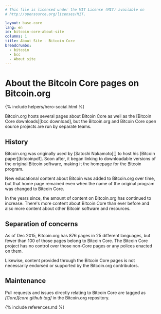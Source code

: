 ```yaml
---
# This file is licensed under the MIT License (MIT) available on
# http://opensource.org/licenses/MIT.

layout: base-core
lang: en
id: bitcoin-core-about-site
columns: 1
title: About Site - Bitcoin Core
breadcrumbs:
  - bitcoin
  - bcc
  - About site
---
```


<div class="hero">
<div class="container hero-container" markdown="block">

# About the Bitcoin Core pages on Bitcoin.org
{% include helpers/hero-social.html %}

</div>
</div>

<div class="bitcore-content">
<div class="container" markdown="block">

Bitcoin.org hosts several pages about Bitcoin Core as well as the
[Bitcoin Core downloads][bcc download], but the Bitcoin.org and Bitcoin
Core open source projects are run by separate teams.

## History

Bitcoin.org was originally used by [Satoshi Nakamoto][] to host his
[Bitcoin paper][bitcoinpdf]. Soon after, it began linking to
downloadable versions of the original Bitcoin software, making it the
homepage for the Bitcoin program.

New educational content about Bitcoin was added to Bitcoin.org over
time, but that home page remained even when the name of the original
program was changed to Bitcoin Core.

In the years since, the amount of content on Bitcoin.org has continued
to increase.  There's more content about Bitcoin Core than ever before
and also more content about other Bitcoin software and resources.

## Separation of concerns

As of Dec 2015, Bitcoin.org has 876 pages in 25 different languages,
but fewer than 100 of those pages belong to Bitcoin Core. The Bitcoin
Core project has no control over those non-Core pages or any polices
enacted on them.

Likewise, content provided through the Bitcoin Core pages is not
necessarily endorsed or supported by the Bitcoin.org contributors.

## Maintenance

Pull requests and issues directly relating to Bitcoin Core are tagged as
*[Core][core github tag]* in the Bitcoin.org repository.

{% include references.md %}
</div>
</div>